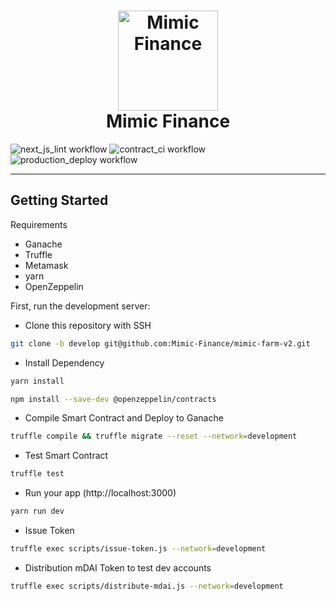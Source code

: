 <h1 align="center">
  <a href="#readme" title="Ganache README.md"><img alt="Mimic Finance" src="https://github.com/Mimic-Finance/mimic-finance-core/blob/develop/public/assets/images/logo-box.png?raw=true" alt="Mimic Finance" width="160"/></a>
   <br/> Mimic Finance
</h1>


![next_js_lint workflow](https://github.com/Mimic-Finance/mimic-finance-core/actions/workflows/next-js-lint.yml/badge.svg)
![contract_ci workflow](https://github.com/Mimic-Finance/mimic-finance-core/actions/workflows/contract-ci.yml/badge.svg)
![production_deploy workflow](https://github.com/Mimic-Finance/mimic-finance-core/actions/workflows/main-deploy.yml/badge.svg)

---
## Getting Started

Requirements
- Ganache
- Truffle
- Metamask
- yarn
- OpenZeppelin

First, run the development server:

- Clone this repository with SSH 
```bash
git clone -b develop git@github.com:Mimic-Finance/mimic-farm-v2.git
```
- Install Dependency
```bash
yarn install
```
```bash
npm install --save-dev @openzeppelin/contracts
```

- Compile Smart Contract and Deploy to Ganache
```bash
truffle compile && truffle migrate --reset --network=development
```
- Test Smart Contract
```bash
truffle test
```
- Run your app (http://localhost:3000)
```bash
yarn run dev
```
- Issue Token
```bash
truffle exec scripts/issue-token.js --network=development
```
- Distribution mDAI Token to test dev accounts
```bash
truffle exec scripts/distribute-mdai.js --network=development
```
